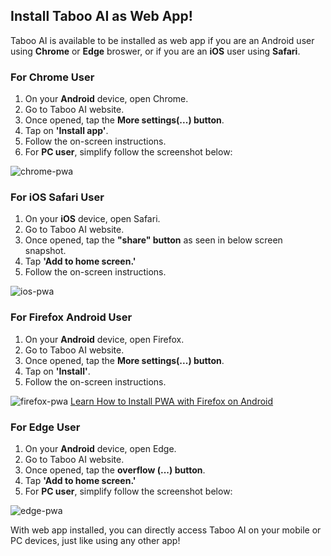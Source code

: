 ## Install Taboo AI as Web App!

Taboo AI is available to be installed as web app if you are an Android user using **Chrome** or **Edge** broswer, or if you are an **iOS** user using **Safari**.

### For Chrome User

1. On your **Android** device, open Chrome.
2. Go to Taboo AI website.
3. Once opened, tap the **More settings(...) button**.
4. Tap on **'Install app'**.
5. Follow the on-screen instructions.
6. For **PC user**, simplify follow the screenshot below:

![chrome-pwa](/images/pwa-chrome.png)

### For iOS Safari User

1. On your **iOS** device, open Safari.
2. Go to Taboo AI website.
3. Once opened, tap the **"share" button** as seen in below screen snapshot.
4. Tap **'Add to home screen.'**
5. Follow the on-screen instructions.

![ios-pwa](/images/pwa-ios.gif)

### For Firefox Android User

1. On your **Android** device, open Firefox.
2. Go to Taboo AI website.
3. Once opened, tap the **More settings(...) button**.
4. Tap on **'Install'**.
5. Follow the on-screen instructions.

![firefox-pwa](/images/pwa-firefox.png)
[Learn How to Install PWA with Firefox on Android](https://mzl.la/3p7ltJx)

### For Edge User

1. On your **Android** device, open Edge.
2. Go to Taboo AI website.
3. Once opened, tap the **overflow (...) button**.
4. Tap **'Add to home screen.'**
5. For **PC user**, simplify follow the screenshot below:

![edge-pwa](/images/pwa-edge.png)

With web app installed, you can directly access Taboo AI on your mobile or PC devices, just like using any other app!

